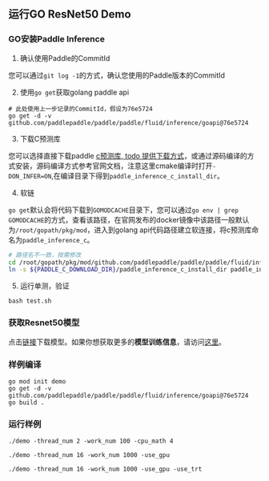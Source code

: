 ## 运行GO ResNet50 Demo

### GO安装Paddle Inference

1. 确认使用Paddle的CommitId

您可以通过`git log -1`的方式，确认您使用的Paddle版本的CommitId

2. 使用`go get`获取golang paddle api

```
# 此处使用上一步记录的CommitId，假设为76e5724
go get -d -v github.com/paddlepaddle/paddle/paddle/fluid/inference/goapi@76e5724
```

3. 下载C预测库

您可以选择直接下载paddle [c预测库, todo 提供下载方式]()，或通过源码编译的方式安装，源码编译方式参考官网文档，注意这里cmake编译时打开`-DON_INFER=ON`,在编译目录下得到`paddle_inference_c_install_dir`。


4. 软链

`go get`默认会将代码下载到`GOMODCACHE`目录下，您可以通过`go env | grep GOMODCACHE`的方式，查看该路径，在官网发布的docker镜像中该路径一般默认为`/root/gopath/pkg/mod`，进入到golang api代码路径建立软连接，将c预测库命名为`paddle_inference_c`。

```bash
# 路径名不一致，按需修改
cd /root/gopath/pkg/mod/github.com/paddlepaddle/paddle/paddle/fluid/inference/goapi\@v0.0.0-20210517084506-76e5724c16a5/
ln -s ${PADDLE_C_DOWNLOAD_DIR}/paddle_inference_c_install_dir paddle_inference_c
```

5. 运行单测，验证

```
bash test.sh
```


### 获取Resnet50模型

点击[链接](https://paddle-inference-dist.bj.bcebos.com/Paddle-Inference-Demo/resnet50.tgz)下载模型。如果你想获取更多的**模型训练信息**，请访问[这里](https://github.com/PaddlePaddle/PaddleClas)。

### **样例编译**
 
```
go mod init demo
go get -d -v github.com/paddlepaddle/paddle/paddle/fluid/inference/goapi@76e5724
go build .
```

### **运行样例**

```shell
./demo -thread_num 2 -work_num 100 -cpu_math 4

./demo -thread_num 16 -work_num 1000 -use_gpu

./demo -thread_num 16 -work_num 1000 -use_gpu -use_trt
```
